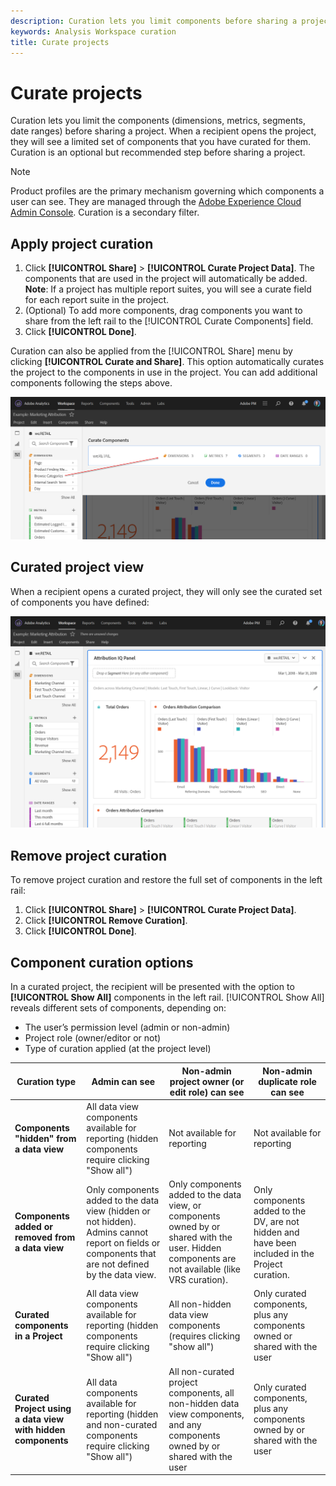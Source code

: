 ```yaml
---
description: Curation lets you limit components before sharing a project.
keywords: Analysis Workspace curation
title: Curate projects
---
```


# Curate projects

Curation lets you limit the components (dimensions, metrics, segments, date ranges) before sharing a project. When a recipient opens the project, they will see a limited set of components that you have curated for them. Curation is an optional but recommended step before sharing a project. 

>[!NOTE]
> Product profiles are the primary mechanism governing which components a user can see. They are managed through the [Adobe Experience Cloud Admin Console](https://docs.adobe.com/content/help/en/core-services/interface/manage-users-and-products/admin-getting-started.html). Curation is a secondary filter. 

## Apply project curation

1. Click **[!UICONTROL Share]** > **[!UICONTROL Curate Project Data]**. 
   The components that are used in the project will automatically be added. 
   **Note**: If a project has multiple report suites, you will see a curate field for each report suite in the project. 
1. (Optional) To add more components, drag components you want to share from the left rail to the [!UICONTROL Curate Components] field.  
1. Click **[!UICONTROL Done]**.

Curation can also be applied from the [!UICONTROL Share] menu by clicking **[!UICONTROL Curate and Share]**. This option automatically curates the project to the components in use in the project. You can add additional components following the steps above.

![](assets/curation-field.png)

## Curated project view

When a recipient opens a curated project, they will only see the curated set of components you have defined:

![](assets/curate-project.png)

## Remove project curation

To remove project curation and restore the full set of components in the left rail:

1. Click **[!UICONTROL Share]** > **[!UICONTROL Curate Project Data]**. 
1. Click **[!UICONTROL Remove Curation]**. 
1. Click **[!UICONTROL Done]**.

## Component curation options

In a curated project, the recipient will be presented with the option to **[!UICONTROL Show All]** components in the left rail. [!UICONTROL Show All] reveals different sets of components, depending on:

* The user’s permission level (admin or non-admin)
* Project role (owner/editor or not)
* Type of curation applied (at the project level)

| Curation type | Admin can see | Non-admin project owner (or edit role) can see | Non-admin duplicate role can see |
| --- | --- | --- | --- |
| **Components "hidden" from a data view** | All data view components available for reporting (hidden components require clicking "Show all") | Not available for reporting | Not available for reporting |
| **Components added or removed from a data view** | Only components added to the data view (hidden or not hidden). Admins cannot report on fields or components that are not defined by the data view. | Only components added to the data view, or components owned by or shared with the user. Hidden components are not available (like VRS curation). | Only components added to the DV, are not hidden and have been included in the Project curation. | 
| **Curated components in a Project** | All data view components available for reporting (hidden components require clicking "Show all") | All non-hidden data view components (requires clicking "show all") | Only curated components, plus any components owned or shared with the user |
| **Curated Project using a data view with hidden components** | All data components available for reporting (hidden and non-curated components require clicking "Show all")| All non-curated project components, all non-hidden data view components, and any components owned by or shared with the user | Only curated components, plus any components owned by or shared with the user |

